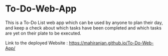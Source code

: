 # To-Do-Web-App

This is a To-Do List web app which can be used by anyone to plan their day, and keep a check about which tasks have been completed and which tasks are yet on their plate to be executed.

Link to the deployed Website : https://mahiranjan.github.io/To-Do-Web-App/
